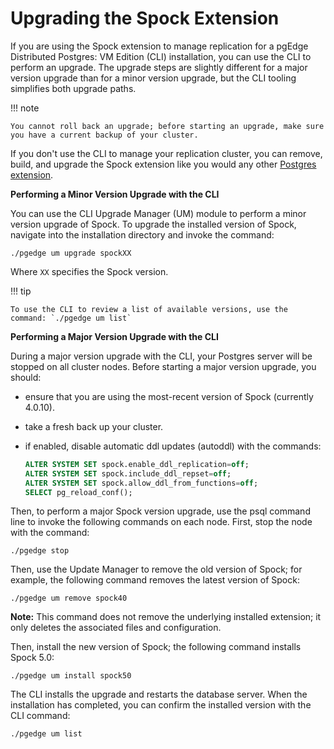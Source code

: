 # Upgrading the Spock Extension

If you are using the Spock extension to manage replication for a pgEdge Distributed Postgres: VM Edition (CLI) installation, you can use the CLI to perform an upgrade. The upgrade steps are slightly different for a major version upgrade than for a minor version upgrade, but the CLI tooling simplifies both upgrade paths.

!!! note

    You cannot roll back an upgrade; before starting an upgrade, make sure you have a current backup of your cluster.


If you don't use the CLI to manage your replication cluster, you can remove, build, and upgrade the Spock extension like you would any other [Postgres extension](https://www.postgresql.org/docs/17/extend-extensions.html#EXTEND-EXTENSIONS-UPDATES).

**Performing a Minor Version Upgrade with the CLI**

You can use the CLI Upgrade Manager (UM) module to perform a minor version upgrade of Spock.  To upgrade the installed version of Spock, navigate into the installation directory and invoke the command:

`./pgedge um upgrade spockXX`

Where `XX` specifies the Spock version.

!!! tip

    To use the CLI to review a list of available versions, use the command: `./pgedge um list`


**Performing a Major Version Upgrade with the CLI**

During a major version upgrade with the CLI, your Postgres server will be stopped on all cluster nodes.  Before starting a major version upgrade, you should:

* ensure that you are using the most-recent version of Spock (currently 4.0.10).
* take a fresh back up your cluster.
* if enabled, disable automatic ddl updates (autoddl) with the commands:

    ```sql
    ALTER SYSTEM SET spock.enable_ddl_replication=off;
    ALTER SYSTEM SET spock.include_ddl_repset=off;
    ALTER SYSTEM SET spock.allow_ddl_from_functions=off;
    SELECT pg_reload_conf();
    ```

Then, to perform a major Spock version upgrade, use the psql command line to invoke the following commands on each node.  First, stop the node with the command:

`./pgedge stop`

Then, use the Update Manager to remove the old version of Spock; for example, the following command removes the latest version of Spock:

`./pgedge um remove spock40`

**Note:** This command does not remove the underlying installed extension; it only deletes the associated files and configuration.

Then, install the new version of Spock; the following command installs Spock 5.0:

`./pgedge um install spock50`

The CLI installs the upgrade and restarts the database server. When the installation has completed, you can confirm the installed version with the CLI command:

`./pgedge um list`
